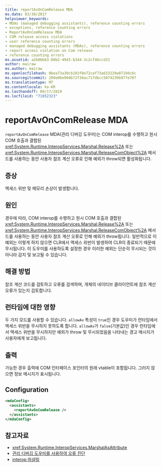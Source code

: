 ```yaml
---
title: reportAvOnComRelease MDA
ms.date: 03/30/2017
helpviewer_keywords:
- MDAs (managed debugging assistants), reference counting errors
- exceptions, reference counting errors
- ReportAvOnComRelease MDA
- COM release access violations
- user reference counting errors
- managed debugging assistants (MDAs), reference counting errors
- report access violation on Com release
- reference counting errors
ms.assetid: a2b86b63-08b2-4943-b344-3c2cf46ccd31
author: mairaw
ms.author: mairaw
ms.openlocfilehash: 0bea73a30cb103f0e72caf73a633229a0719dc6c
ms.sourcegitcommit: 289e06e904b72f34ac717dbcc5074239b977e707
ms.translationtype: MT
ms.contentlocale: ko-KR
ms.lasthandoff: 09/17/2019
ms.locfileid: "71052323"
---
```

# <a name="reportavoncomrelease-mda"></a>reportAvOnComRelease MDA
`reportAvOnComRelease` MDA(관리 디버깅 도우미)는 COM interop를 수행하고 원시 COM 호출과 결합된 <xref:System.Runtime.InteropServices.Marshal.Release%2A> 또는 <xref:System.Runtime.InteropServices.Marshal.ReleaseComObject%2A> 메서드를 사용하는 동안 사용자 참조 계산 오류로 인해 예외가 throw되면 활성화됩니다.  
  
## <a name="symptoms"></a>증상  
 액세스 위반 및 메모리 손상이 발생합니다.  
  
## <a name="cause"></a>원인  
 경우에 따라, COM interop를 수행하고 원시 COM 호출과 결합된 <xref:System.Runtime.InteropServices.Marshal.Release%2A> 또는 <xref:System.Runtime.InteropServices.Marshal.ReleaseComObject%2A> 메서드를 사용하는 동안 사용자 참조 계산 오류로 인해 예외가 throw됩니다. 일반적으로 이 예외는 이렇게 하지 않으면 CLR에서 액세스 위반이 발생하여 CLR이 종료되기 때문에 무시됩니다. 이 도우미를 사용하도록 설정한 경우 이러한 예외는 단순히 무시되는 것이 아니라 감지 및 보고될 수 있습니다.  
  
## <a name="resolution"></a>해결 방법  
 참조 계산 코드를 검토하고 오류를 검색하며, 개체의 네이티브 클라이언트에 참조 계산 오류가 있는지 검토합니다.  
  
## <a name="effect-on-the-runtime"></a>런타임에 대한 영향  
 두 가지 모드를 사용할 수 있습니다. `allowAv` 특성이 `true`인 경우 도우미가 런타임에서 액세스 위반을 무시하지 못하도록 합니다. `allowAv`가 `false`(기본값)인 경우 런타임에서 액세스 위반을 무시하지만 예외가 throw 및 무시되었음을 나타내는 경고 메시지가 사용자에게 보고됩니다.  
  
## <a name="output"></a>출력  
 가능한 경우 출력에 COM 인터페이스 포인터의 원래 vtable이 포함됩니다. 그러지 않으면 정보 메시지가 표시됩니다.  
  
## <a name="configuration"></a>Configuration  
  
```xml  
<mdaConfig>  
  <assistants>  
    <reportAvOnComRelease />  
  </assistants>  
</mdaConfig>  
```  
  
## <a name="see-also"></a>참고자료

- <xref:System.Runtime.InteropServices.MarshalAsAttribute>
- [관리 디버깅 도우미를 사용하여 오류 진단](diagnosing-errors-with-managed-debugging-assistants.md)
- [interop 마샬링](../interop/interop-marshaling.md)
